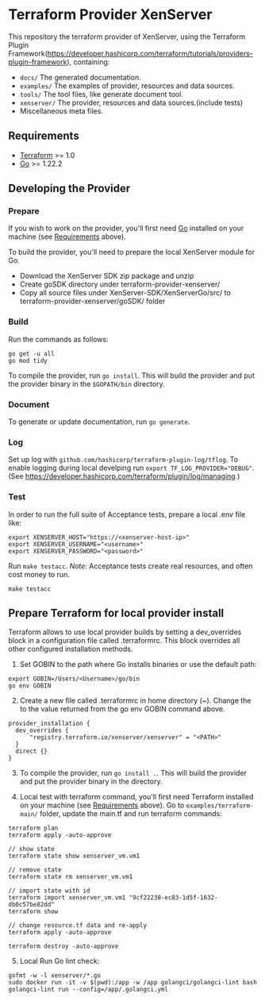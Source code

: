 # Terraform Provider XenServer

This repository the terraform provider of XenServer, using the Terraform Plugin Framework(https://developer.hashicorp.com/terraform/tutorials/providers-plugin-framework), containing:

- `docs/`      The generated documentation.
- `examples/`  The examples of provider, resources and data sources.
- `tools/`     The tool files, like generate document tool.
- `xenserver/` The provider, resources and data sources.(include tests)
- Miscellaneous meta files.

## Requirements

- [Terraform](https://developer.hashicorp.com/terraform/downloads) >= 1.0
- [Go](https://golang.org/doc/install) >= 1.22.2

## Developing the Provider

### Prepare

If you wish to work on the provider, you'll first need [Go](http://www.golang.org) installed on your machine (see [Requirements](#requirements) above).

To build the provider, you'll need to prepare the local XenServer module for Go. 
- Download the XenServer SDK zip package and unzip
- Create goSDK directory under terraform-provider-xenserver/
- Copy all source files under XenServer-SDK/XenServerGo/src/ to terraform-provider-xenserver/goSDK/ folder

### Build

Run the commands as follows:

```shell
go get -u all
go mod tidy
```

To compile the provider, run `go install`. This will build the provider and put the provider binary in the `$GOPATH/bin` directory.

### Document

To generate or update documentation, run `go generate`.

### Log

Set up log with `github.com/hashicorp/terraform-plugin-log/tflog`. To enable logging during local develping run `export TF_LOG_PROVIDER="DEBUG"`. (See https://developer.hashicorp.com/terraform/plugin/log/managing.)

### Test
In order to run the full suite of Acceptance tests, prepare a local .env file like:

```shell
export XENSERVER_HOST="https://<xenserver-host-ip>"
export XENSERVER_USERNAME="<username>"
export XENSERVER_PASSWORD="<password>"
```

Run `make testacc`. 
*Note:* Acceptance tests create real resources, and often cost money to run.

```shell
make testacc
```

## Prepare Terraform for local provider install

Terraform allows to use local provider builds by setting a dev_overrides block in a configuration file called .terraformrc. This block overrides all other configured installation methods.

1. Set GOBIN to the path where Go installs binaries or use the default path:

```shell
export GOBIN=/Users/<Username>/go/bin
go env GOBIN
```

2. Create a new file called .terraformrc in home directory (~). Change the <PATH> to the value returned from the go env GOBIN command above.

```shell
provider_installation {
  dev_overrides {
      "registry.terraform.io/xenserver/xenserver" = "<PATH>"
  }
  direct {}
}
```

3. To compile the provider, run `go install .`. This will build the provider and put the provider binary in the <GOBIN> directory.

4. Local test with terraform command, you'll first need Terraform installed on your machine (see [Requirements](#requirements) above). Go to `examples/terraform-main/` folder, update the main.tf and run terraform commands:

```shell
terraform plan
terraform apply -auto-approve

// show state 
terraform state show xenserver_vm.vm1

// remove state
terraform state rm xenserver_vm.vm1

// import state with id
terraform import xenserver_vm.vm1 "9cf22238-ec83-1d5f-1632-db0c57be82dd"
terraform show

// change resource.tf data and re-apply
terraform apply -auto-approve

terraform destroy -auto-approve
```

5. Local Run Go lint check:

```shell
gofmt -w -l xenserver/*.go
sudo docker run -it -v $(pwd):/app -w /app golangci/golangci-lint bash
golangci-lint run --config=/app/.golangci.yml
```
